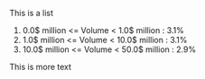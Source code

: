 This is a list
1. 0.0$ million <= Volume < 1.0$ million : 3.1%
2. 1.0$ million <= Volume < 10.0$ million : 3.1%
3. 10.0$ million <= Volume < 50.0$ million : 2.9%

This is more text
